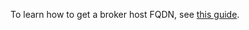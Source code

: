 To learn how to get a broker host FQDN, see [this guide](../../../managed-kafka/operations/connect/fqdn.md).
